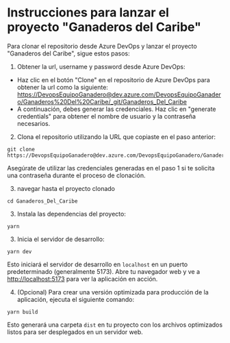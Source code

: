 # Instrucciones para lanzar el proyecto "Ganaderos del Caribe"

Para clonar el repositorio desde Azure DevOps y lanzar el proyecto "Ganaderos del Caribe", sigue estos pasos:

1. Obtener la url, username y password desde Azure DevOps:

- Haz clic en el botón "Clone" en el repositorio de Azure DevOps para obtener la url como la siguiente: [https://DevopsEquipoGanadero@dev.azure.com/DevopsEquipoGanadero/Ganaderos%20Del%20Caribe/\_git/Ganaderos_Del_Caribe](https://DevopsEquipoGanadero@dev.azure.com/DevopsEquipoGanadero/Ganaderos%20Del%20Caribe/_git/Ganaderos_Del_Caribe)
- A continuación, debes generar las credenciales. Haz clic en "generate credentials" para obtener el nombre de usuario y la contraseña necesarios.

2. Clona el repositorio utilizando la URL que copiaste en el paso anterior:

```shell
git clone https://DevopsEquipoGanadero@dev.azure.com/DevopsEquipoGanadero/Ganaderos%20Del%20Caribe/_git/Ganaderos_Del_Caribe
```
Asegúrate de utilizar las credenciales generadas en el paso 1 si te solicita una contraseña durante el proceso de clonación.

3. navegar hasta el proyecto clonado

```shell
cd Ganaderos_Del_Caribe
```


3. Instala las dependencias del proyecto:

```shell
yarn
```

3. Inicia el servidor de desarrollo:

```shell
yarn dev
```

Esto iniciará el servidor de desarrollo en `localhost` en un puerto predeterminado (generalmente 5173). Abre tu navegador web y ve a [http://localhost:5173](http://localhost:5173) para ver la aplicación en acción.

4. (Opcional) Para crear una versión optimizada para producción de la aplicación, ejecuta el siguiente comando:

```shell
yarn build
```

Esto generará una carpeta `dist` en tu proyecto con los archivos optimizados listos para ser desplegados en un servidor web.
